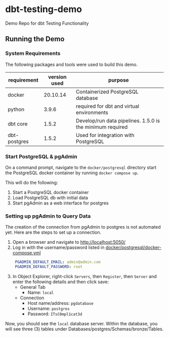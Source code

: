 # dbt-testing-demo
Demo Repo for dbt Testing Functionality

## Running the Demo

### System Requirements
The following packages and tools were used to build this demo. 

| requirement | version used | purpose |
|--|--|--|
|docker|20.10.14|Containerized PostgreSQL database|
|python|3.9.6|required for dbt and virtual environments|
|dbt core|1.5.2|Develop/run data pipelines. 1.5.0 is the minimum required|
|dbt-postgres|1.5.2|Used for integration with PostgreSQL|


### Start PostgreSQL & pgAdmin
On a command prompt, navigate to the `docker/postgresql` directory start the PostgreSQL docker container by running `docker compose up`.

This will do the following:  
1. Start a PostgreSQL docker container
1. Load PostgreSQL db with initial data
1. Start pgAdmin as a web interface for postgres

### Setting up pgAdmin to Query Data
The creation of the connection from pgAdmin to postgres is not automated yet.  Here are the steps to set up a connection.

1. Open a browser and navigate to [http://localhost:5050/](http://localhost:5050/)
1. Log in with the username/password listed in [docker/postgresql/docker-compose.yml](./docker/postgresql/docker-compose.yml)  
   ```yaml
    PGADMIN_DEFAULT_EMAIL: admin@admin.com
    PGADMIN_DEFAULT_PASSWORD: root
    ```
1. In Object Explorer, right-click `Servers`, then `Register`, then `Server` and enter the following details and then click save:
   * General Tab
     * Name: `local`
   * Connection
     * Host name/address: `pgdatabase`
     * Username: `postgres`
     * Password: `ITsC0mpl1cat3d`

Now, you should see the `local` database server. Within the database, you will see three (3) tables under Databases/postgres/Schemas/bronze/Tables.